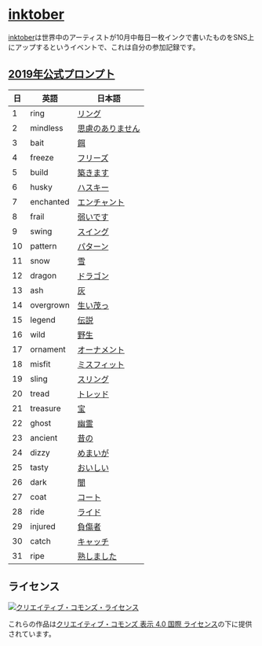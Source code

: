 # [inktober](https://inktober.com/)
[inktober](https://inktober.com/)は世界中のアーティストが10月中毎日一枚インクで書いたものをSNS上にアップするというイベントで、これは自分の参加記録です。

## [2019年公式プロンプト](https://inktober.com/rules)

| 日 | 英語 | 日本語 |
| --- | --- | --- |
| 1 | ring | [リング](https://ejje.weblio.jp/content/ring) |
| 2 | mindless | [思慮のありません](https://ejje.weblio.jp/content/mindless) |
| 3 | bait | [餌](https://ejje.weblio.jp/content/bait) |
| 4 | freeze | [フリーズ](https://ejje.weblio.jp/content/freeze) |
| 5 | build | [築きます](https://ejje.weblio.jp/content/build) |
| 6 | husky | [ハスキー](https://ejje.weblio.jp/content/husky) |
| 7 | enchanted | [エンチャント](https://ejje.weblio.jp/content/enchanted) |
| 8 | frail | [弱いです](https://ejje.weblio.jp/content/frail) |
| 9 | swing | [スイング](https://ejje.weblio.jp/content/swing) |
| 10 | pattern | [パターン](https://ejje.weblio.jp/content/pattern) |
| 11 | snow | [雪](https://ejje.weblio.jp/content/snow) |
| 12 | dragon | [ドラゴン](https://ejje.weblio.jp/content/dragon) |
| 13 | ash | [灰](https://ejje.weblio.jp/content/ash) |
| 14 | overgrown | [生い茂っ](https://ejje.weblio.jp/content/overgrown) |
| 15 | legend | [伝説](https://ejje.weblio.jp/content/legend) |
| 16 | wild | [野生](https://ejje.weblio.jp/content/wild) |
| 17 | ornament | [オーナメント](https://ejje.weblio.jp/content/ornament) |
| 18 | misfit | [ミスフィット](https://ejje.weblio.jp/content/misfit) |
| 19 | sling | [スリング](https://ejje.weblio.jp/content/sling) |
| 20 | tread | [トレッド](https://ejje.weblio.jp/content/tread) |
| 21 | treasure | [宝](https://ejje.weblio.jp/content/treasure) |
| 22 | ghost | [幽霊](https://ejje.weblio.jp/content/ghost) |
| 23 | ancient | [昔の](https://ejje.weblio.jp/content/ancient) |
| 24 | dizzy | [めまいが](https://ejje.weblio.jp/content/dizzy) |
| 25 | tasty | [おいしい](https://ejje.weblio.jp/content/tasty) |
| 26 | dark | [闇](https://ejje.weblio.jp/content/dark) |
| 27 | coat | [コート](https://ejje.weblio.jp/content/coat) |
| 28 | ride | [ライド](https://ejje.weblio.jp/content/ride) |
| 29 | injured | [負傷者](https://ejje.weblio.jp/content/injured) |
| 30 | catch | [キャッチ](https://ejje.weblio.jp/content/catch) |
| 31 | ripe | [熟しました](https://ejje.weblio.jp/content/ripe) |

## ライセンス

[![クリエイティブ・コモンズ・ライセンス](https://i.creativecommons.org/l/by/4.0/88x31.png)](http://creativecommons.org/licenses/by/4.0/)

これらの作品は[クリエイティブ・コモンズ 表示 4.0 国際 ライセンス](http://creativecommons.org/licenses/by/4.0/)の下に提供されています。
